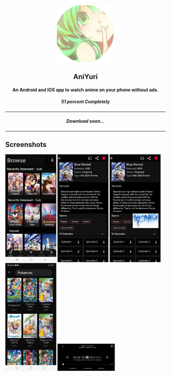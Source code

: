 <p align="center"><img src="./page/logo.png" width="180"></p>

<h2 align="center"><b>AniYuri</b></h2>

<h4 align="center">An Android and IOS app to watch anime on your phone without ads.</h4>

<h5 align="center">51 percent Completely</h5>
<hr>

<h5 align="center">Download soon...</h5>
<hr>

## Screenshots

<img src="./page/screenshot2.jpg" width=160>
<img src="./page/shreenshot1.jpg" width=160>
<img src="./page/screenshot3.jpg" width=160>
<img src="./page/Screenshot4.jpg" width=160>
<img src="./page/screenshot.jpg" width=180>

